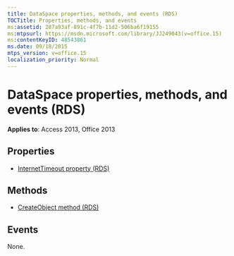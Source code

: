 ```yaml
---
title: DataSpace properties, methods, and events (RDS)
TOCTitle: Properties, methods, and events
ms:assetid: 287a93af-891c-4f7b-11d2-506ba6f19155
ms:mtpsurl: https://msdn.microsoft.com/library/JJ249043(v=office.15)
ms:contentKeyID: 48543861
ms.date: 09/18/2015
mtps_version: v=office.15
localization_priority: Normal
---
```


# DataSpace properties, methods, and events (RDS)


**Applies to**: Access 2013, Office 2013

## Properties

- [InternetTimeout property (RDS)](internettimeout-property-rds.md)

## Methods

- [CreateObject method (RDS)](createobject-method-rds.md)

## Events

None.

